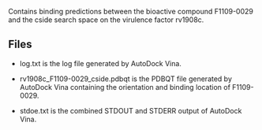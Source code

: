 Contains binding predictions between the bioactive compound F1109-0029 and the cside search space on the virulence factor rv1908c.

## Files

- log.txt is the log file generated by AutoDock Vina.

- rv1908c_F1109-0029_cside.pdbqt is the PDBQT file generated by AutoDock Vina containing the orientation and binding location of F1109-0029.

- stdoe.txt is the combined STDOUT and STDERR output of AutoDock Vina.

